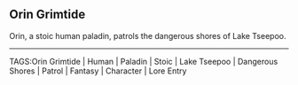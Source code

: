 ## Orin Grimtide

Orin, a stoic human paladin, patrols the dangerous shores of Lake Tseepoo.



---

TAGS:Orin Grimtide | Human | Paladin | Stoic | Lake Tseepoo | Dangerous Shores | Patrol | Fantasy | Character | Lore Entry
